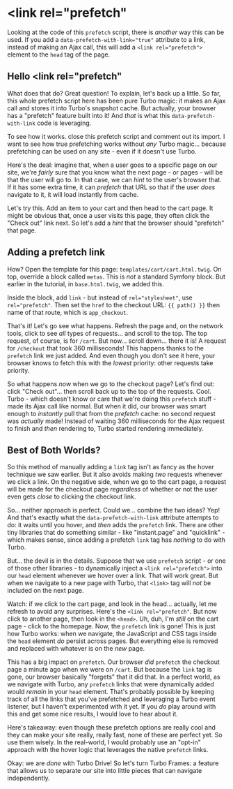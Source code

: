 # <link rel="prefetch"

Looking at the code of this `prefetch` script, there is *another* way this can
be used. If you add a `data-prefetch-with-link="true"` attribute to a link, instead
of making an Ajax call, this will add a `<link rel="prefetch">` element to the
`head` tag of the page.

## Hello <link rel="prefetch"

What does that do? Great question! To explain, let's back up a little. So far, this
whole prefetch script here has been pure Turbo magic: it makes an Ajax call
and stores it into Turbo's snapshot cache. But actually, your browser has a
"prefetch" feature built into it! And *that* is what this `data-prefetch-with-link`
code is leveraging.

To see how it works. close this prefetch script and comment out its import. I want
to see how true prefetching works without *any* Turbo magic... because prefetching
can be used on any site - even if it doesn't use Turbo.

Here's the deal: imagine that, when a user goes to a specific page on our site,
we're *fairly* sure that you know what the next page - or pages - will be that the
user will go to. In that case, we can *hint* to the user's browser that. If it has
some extra time, it can *prefetch* that URL so that if the user *does* navigate to
it, it will load instantly from cache.

Let's try this. Add an item to your cart and then head to the cart page. It might
be obvious that, once a user visits this page, they often click the "Check out"
link next. So let's add a *hint* that the browser should "prefetch" that page.

## Adding a prefetch link

How? Open the template for this page: `templates/cart/cart.html.twig`. On top,
override a block called `metas`. This is *not* a standard Symfony block. But
earlier in the tutorial, in `base.html.twig`, we added this.

Inside the block, add `link` - but instead of `rel="stylesheet"`, use
`rel="prefetch"`. Then set the `href` to the checkout URL: `{{ path() }}` then
name of that route, which is `app_checkout`.

That's it! Let's go see what happens. Refresh the page and, on the network tools,
click to see *all* types of requests... and scroll to the top. The top request,
of course, is for `/cart`. But now... scroll down... there it is! A request for
`/checkout` that took 360 milliseconds! This happens thanks to the `prefetch` link
we just added. And even though you don't see it here, your browser knows to fetch
this with the *lowest* priority: other requests take priority.

So what happens *now* when we go to the checkout page? Let's find out: click
"Check out"... then scroll back up to the top of the requests. Cool. Turbo -
which doesn't know or care that we're doing this `prefetch` stuff - made its
Ajax call like normal. But when it did, our browser was smart enough to *instantly*
pull that from the *prefetch* cache: no second request was *actually* made! Instead
of waiting 360 milliseconds for the Ajax request to finish and *then* rendering
to, Turbo started rendering immediately.

## Best of Both Worlds?

So this method of manually adding a `link` tag isn't as fancy as the hover technique
we saw earlier. But it also avoids making *two* requests whenever we click a link.
On the negative side, when we go to the cart page, a request will be made for the
checkout page *regardless* of whether or not the user even gets *close* to clicking
the checkout link.

So... neither approach is perfect. Could we... combine the two ideas? Yep! And
that's exactly what the `data-prefetch-with-link` attribute attempts to do: it
waits until you hover, and *then* adds the `prefetch` link. There are other tiny
libraries that do something similar - like "instant.page" and "quicklink" - which
makes sense, since adding a prefetch `link` tag has *nothing* to do with Turbo.

But... the devil is in the details. Suppose that we use `prefetch` script - or
one of those other libraries - to dynamically inject a `<link rel="prefetch">` into
our `head` element whenever we hover over a link. That will work great. But when
we navigate to a new page with Turbo, that `<link>` tag will *not* be included
on the next page.

Watch: if we click to the cart page, and look in the head... actually, let me refresh
to avoid any surprises. Here's the `<link rel="prefetch"`. But now click to another
page, then look in the `<head>`. Uh, duh, I'm *still* on the cart page - click
to the homepage. Now, the `prefetch` link is gone! This is just how Turbo works:
when we navigate, the JavaScript and CSS tags inside the `head` element *do* persist
across pages. But everything else is removed and replaced with whatever is on the
*new* page.

This has a big impact on `prefetch`. Our browser *did* `prefetch` the checkout
page a minute ago when we were on `/cart`. But because the `link` tag is gone, our
browser basically "forgets" that it did that. In a perfect world, as we navigate
with Turbo, any `prefetch` links that were dynamically added would *remain* in
your `head` element. That's probably possible by keeping track of all the links
that you've prefetched and leveraging a Turbo event listener, but I haven't
experimented with it yet. If you *do* play around with this and get some nice
results, I would love to hear about it.

Here's takeaway: even though these prefetch options are really cool and they can
make your site really, really fast, none of these are perfect yet. So use them wisely.
In the real-world, I would probably use an "opt-in" approach with the hover logic
that leverages the native `prefetch` links.

Okay: we are *done* with Turbo Drive! So let's turn Turbo Frames: a feature that
allows us to separate our site into little pieces that can navigate independently.
